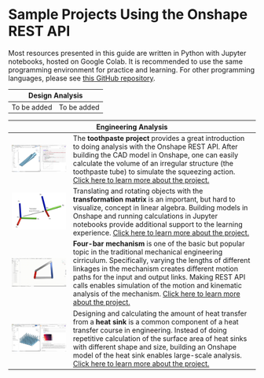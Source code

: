 # Sample Projects Using the Onshape REST API
Most resources presented in this guide are written in Python with Jupyter notebooks, hosted on Google Colab. It is recommended to use the same programming environment for practice and learning. For other programming languages, please see [this GitHub repository](https://github.com/onshape-public/onshape-clients).

<section class="section">
    <div class="container">
        <table>
            <thead>
                <tr>
                    <th colspan="2">Design Analysis</th>
                </tr>
            </thead>
            <tbody>
                <tr>
                    <td>
                        To be added 
                    </td>
                    <td>
                        To be added 
                    </td>
                </tr>
            </tbody>
        </table>
    </div>
    <div class="container">
        <table>
            <thead>
                <tr>
                    <th colspan="2">Engineering Analysis</th>
                </tr>
            </thead>
            <tbody>
                <tr>
                    <td>
                        <a href="https://github.com/PTC-Education/PTC-API-Playground/blob/main/Toothpaste_Study.ipynb"><img src="../resources/api_toothpaste.png" width="100%" alt="" /></a>
                    </td>
                    <td>
                        The <b>toothpaste project</b> provides a great introduction to doing analysis with the Onshape REST API. After building the CAD model in Onshape, one can easily calculate the volume of an irregular structure (the toothpaste tube) to simulate the squeezing action. <a href='https://github.com/PTC-Education/PTC-API-Playground/blob/main/Toothpaste_Study.ipynb'>Click here to learn more about the project. </a>
                    </td>
                </tr>
                <tr>
                    <td>
                        <a href="https://github.com/PTC-Education/PTC-API-Playground/blob/main/Transformation_Matrices_Lesson_Plan.ipynb"><img src="../resources/api_transformation_matrix.png" width="100%" alt="" /></a>
                    </td>
                    <td>
                        Translating and rotating objects with the <b>transformation matrix</b> is an important, but hard to visualize, concept in linear algebra. Building models in Onshape and running calculations in Jupyter notebooks provide additional support to the learning experience. <a href='https://github.com/PTC-Education/PTC-API-Playground/blob/main/Transformation_Matrices_Lesson_Plan.ipynb'>Click here to learn more about the project. </a>
                    </td>
                </tr>
                <tr>
                    <td>
                        <a href="https://github.com/PTC-Education/Four-Bar-Mechanism"><img src="../resources/api_four_bar.gif" width="100%" alt="" /></a>
                    </td>
                    <td>
                        <b>Four-bar mechanism</b> is one of the basic but popular topic in the traditional mechanical engineering cirriculum. Specifically, varying the lengths of different linkages in the mechanism creates different motion paths for the input and output links. Making REST API calls enables simulation of the motion and kinematic analysis of the mechanism. <a href='https://github.com/PTC-Education/Four-Bar-Mechanism'>Click here to learn more about the project. </a>
                    </td>
                </tr>
                <tr>
                    <td>
                        <a href="https://github.com/PTC-Education/Heat-Sink-Design/blob/main/Heat_Sink_Demo.ipynb"><img src="../resources/api_heat_sink.png" width="100%" alt="" /></a>
                    </td>
                    <td>
                        Designing and calculating the amount of heat transfer from a <b>heat sink</b> is a common component of a heat transfer course in engineering. Instead of doing repetitive calculation of the surface area of heat sinks with different shape and size, building an Onshape model of the heat sink enables large-scale analysis. <a href='https://github.com/PTC-Education/Heat-Sink-Design/blob/main/Heat_Sink_Demo.ipynb'>Click here to learn more about the project. </a>
                    </td>
                </tr>
            </tbody>
        </table>
    </div>
</section>